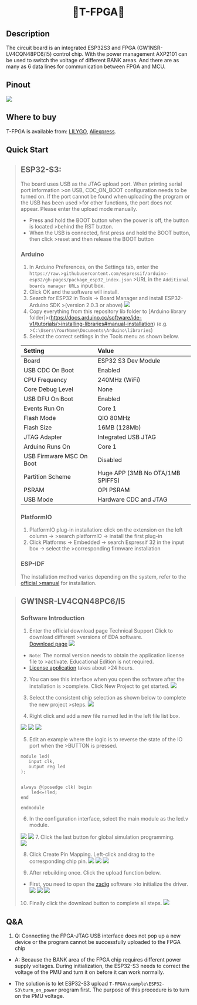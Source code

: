 <h1 align = "center"> 🌟T-FPGA🌟</h1>

## Description

The circuit board is an integrated ESP32S3 and FPGA (GW1NSR-LV4CQN48PC6/I5) control chip. With the power management AXP2101 can be used to switch the voltage of different BANK areas. And there are as many as 6 data lines for communication between FPGA and MCU.

## Pinout

![](image/.jpg)

## Where to buy

T-FPGA is available from: [LILYGO](https://www.lilygo.cc/products/t-fpga), [Aliexpress](https://github.com/Xinyuan-LilyGO/T-FPGA).

## Quick Start 
>## ESP32-S3:
>The board uses USB as the JTAG upload port. When printing serial port information >on USB, CDC_ON_BOOT configuration needs to be turned on. 
>If the port cannot be found when uploading the program or the USB has been used >for other functions, the port does not appear. 
>Please enter the upload mode manually. 
>-  Press and hold the BOOT button when the power is off, the button is located >behind the RST button.
>-  When the USB is connected, first press and hold the BOOT button, then click >reset and then release the BOOT button
>
>### Arduino
>
>1. In Arduino Preferences, on the Settings tab, enter the `https://raw.>githubusercontent.com/espressif/arduino-esp32/gh-pages/package_esp32_index.json` >URL in the `Additional boards manager URLs` input box. 
>2. Click OK and the software will install. 
>3. Search for ESP32 in Tools → Board Manager and install ESP32-Arduino SDK >(version 2.0.3 or above)
>![](image/Arduino_board.png)
>4. Copy everything from this repository lib folder to [Arduino library folder]>(https://docs.arduino.cc/software/ide-v1/tutorials/>installing-libraries#manual-installation) (e.g. >`C:\Users\YourName\Documents\Arduino\libraries`)
>5. Select the correct settings in the Tools menu as shown below.
>
>| Setting                  | Value                            |
>| :----------------------- | :------------------------------- |
>| Board                    | ESP32 S3 Dev Module              |
>| USB CDC On Boot          | Enabled                          |
>| CPU Frequency            | 240MHz (WiFi)                    |
>| Core Debug Level         | None                             |
>| USB DFU On Boot          | Enabled                          |
>| Events Run On            | Core 1                           |
>| Flash Mode               | QIO 80MHz                        |
>| Flash Size               | 16MB (128Mb)                     |
>| JTAG Adapter             | Integrated USB JTAG              |
>| Arduino Runs On          | Core 1                           |
>| USB Firmware MSC On Boot | Disabled                         |
>| Partition Scheme         | Huge APP (3MB No OTA/1MB SPIFFS) |
>| PSRAM                    | OPI PSRAM                        |
>| USB Mode                 | Hardware CDC and JTAG            |
>
>### PlatformIO
>
>1. PlatformIO plug-in installation: click on the extension on the left column → >search platformIO → install the first plug-in
>2. Click Platforms → Embedded → search Espressif 32 in the input box → select the >corresponding firmware installation
>
>### ESP-IDF
>
>The installation method varies depending on the system, refer to the [official >manual](https://docs.espressif.com/projects/esp-idf/en/latest/esp32/get-started/>index.html) for installation.

>## GW1NSR-LV4CQN48PC6/I5
>### Software Introduction
>1. Enter the official download page Technical Support Click to download different >versions of EDA software.  
>[Download page](https://www.gowinsemi.com/en/support/database/14/)
>![](image/downloadpage.png)
>- `Note`: The normal version needs to obtain the application license file to >activate. Educational Edition is not required.
>- [License application](https://www.gowinsemi.com/en/support/license/) takes about >24 hours.
>2. You can see this interface when you open the software after the installation is >complete. Click New Project to get started.
>![](image/1.png)
>
>3. Select the consistent chip selection as shown below to complete the new project >steps.
>![](image/2.png)
>
>4. Right click and add a new file named led in the left file list box.  
>
>![](image/3.png)
>![](image/4.png)
>![](image/5.png)
>
>5. Edit an example where the logic is to reverse the state of the IO port when the >BUTTON is pressed.
>```
>module led(
>    input clk,
>    output reg led
>);
>
>
>always @(posedge clk) begin
>     led<=!led;
>end
>
>endmodule
>```
>6. In the configuration interface, select the main module as the led.v module.  
>
>![](image/7.png)
>![](image/8.png)
>7. Click the last button for global simulation programming.  
>![](image/9.png)
>
>8. Click Create Pin Mapping. Left-click and drag to the corresponding chip pin.
>![](image/10.png)
>![](image/11.png)
>![](image/12.png)
>
>9. After rebuilding once. Click the upload function below.
>- First, you need to open the [zadig](https://zadig.en.lo4d.com/windows) software >to initialize the driver.
>![](image/13.png)
>![](image/14.png)
>![](image/15.png)
>
>10. Finally click the download button to complete all steps.
>![](image/16.png)



## Q&A
1. Q: Connecting the FPGA-JTAG USB interface does not pop up a new device or the program cannot be successfully uploaded to the FPGA chip
- A: Because the BANK area of the FPGA chip requires different power supply voltages. During initialization, the ESP32-S3 needs to correct the voltage of the PMU and turn it on before it can work normally.

- The solution is to let ESP32-S3 upload `T-FPGA\example\ESP32-S3\turn_on_power` program first. The purpose of this procedure is to turn on the PMU voltage.

